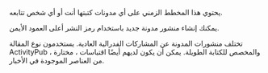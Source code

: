 يحتوي هذا المخطط الزمني على أي مدونات كتبتها أنت أو أي شخص تتابعه.

يمكنك إنشاء منشور مدونة جديد باستخدام رمز النشر أعلى العمود الأيمن.

تختلف منشورات المدونة عن المشاركات الفدرالية العادية. يستخدمون نوع المقالة ActivityPub ، والمخصص للكتابة الطويلة. يمكن أن يكون لديهم أيضًا اقتباسات ، مختارة من العناصر الموجودة في الأخبار.
